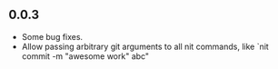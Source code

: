 ## 0.0.3

* Some bug fixes.
* Allow passing arbitrary git arguments to all nit commands, like `nit commit -m "awesome work" abc"